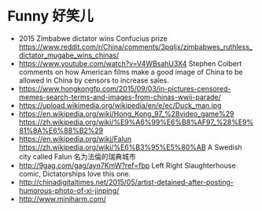 # Funny 好笑儿

- 2015 Zimbabwe dictator wins Confucius prize <https://www.reddit.com/r/China/comments/3pqljx/zimbabwes_ruthless_dictator_mugabe_wins_chinas/>
- <https://www.youtube.com/watch?v=V4WBsahU3X4> Stephen Colbert comments on how American films make a good image of China to be allowed in China by censors to increase sales.
- <https://www.hongkongfp.com/2015/09/03/in-pictures-censored-memes-search-terms-and-images-from-chinas-wwii-parade/>
- <https://upload.wikimedia.org/wikipedia/en/e/ec/Duck_man.jpg>
- <https://en.wikipedia.org/wiki/Hong_Kong_97_%28video_game%29> <https://zh.wikipedia.org/wiki/%E9%A6%99%E6%B8%AF97_%28%E9%81%8A%E6%88%B2%29>
- <https://en.wikipedia.org/wiki/Falun> <https://zh.wikipedia.org/wiki/%E6%B3%95%E5%80%AB> A Swedish city called Falun 名为法倫的瑞典城市 
- <http://9gag.com/gag/ayn7KmW?ref=fbp> Left Right Slaughterhouse comic, Dictatorships love this one.
- <http://chinadigitaltimes.net/2015/05/artist-detained-after-posting-humorous-photo-of-xi-jinping/>
- <http://www.miniharm.com/>
